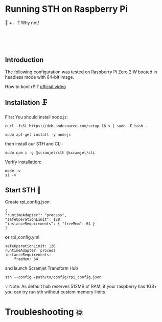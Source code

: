 # Running STH on Raspberry Pi

 🚀 + <img width="2%" src="https://user-images.githubusercontent.com/81818614/219020422-56b87af7-fb08-4de3-9a92-b95c550fc834.svg"> ? Why not!
 
 ## Introduction

The following configuration was tested on Raspberry Pi Zero 2 W booted in headless mode with 64-bit image.

How to boot rPi? [official video](https://www.youtube.com/watch?v=ntaXWS8Lk34&feature=youtu.be)


## Installation :clamp:

First You should install node.js:
```
curl -fsSL https://deb.nodesource.com/setup_16.x | sudo -E bash -
```
```
sudo apt-get install -y nodejs
```
then install our STH and CLI:

```
sudo npm i -g @scramjet/sth @scramjet/cli
```

Verify installation:
```
node -v
si -v
```

## Start STH :checkered_flag:

Create rpi_config.json:
```
{
"runtimeAdapter": "process",
"safeOperationLimit": 128,
"instanceRequirements": { "freeMem": 64 }
}
```
**or** rpi_config.yml:
```
safeOperationLimit: 128
runtimeAdapter: process
instanceRequirements:
    freeMem: 64
```




and launch Scramjet Transform Hub 
```
sth --config /path/to/config/rpi_config.json
```
:bulb: Note: As default hub reserves 512MB of RAM, if your raspberry has 1GB+ you can try run sth without custom memory limits

# Troubleshooting :collision:
